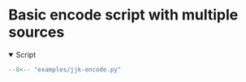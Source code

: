 # Basic encode script with multiple sources

<details open>
    <summary>Script</summary>
    
```py
--8<-- "examples/jjk-encode.py"
```
</details>
